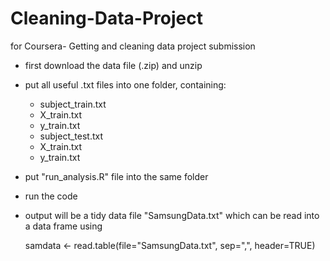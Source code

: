 Cleaning-Data-Project
=====================

for Coursera- Getting and cleaning data project submission


* first download the data file (.zip) and unzip

* put all useful .txt files into one folder, containing:

    * subject_train.txt
    * X_train.txt
    * y_train.txt
    * subject_test.txt
    * X_train.txt
    * y_train.txt

* put "run_analysis.R" file into the same folder

* run the code

* output will be a tidy data file "SamsungData.txt"
   which can be read into a data frame using 


   samdata <- read.table(file="SamsungData.txt", sep=",", header=TRUE)

